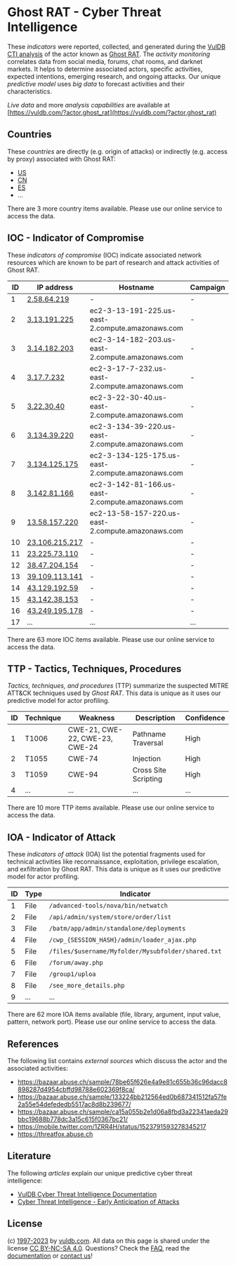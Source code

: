 # Ghost RAT - Cyber Threat Intelligence

These _indicators_ were reported, collected, and generated during the [VulDB CTI analysis](https://vuldb.com/?kb.cti) of the actor known as [Ghost RAT](https://vuldb.com/?actor.ghost_rat). The _activity monitoring_ correlates data from social media, forums, chat rooms, and darknet markets. It helps to determine associated actors, specific activities, expected intentions, emerging research, and ongoing attacks. Our unique _predictive model_ uses _big data_ to forecast activities and their characteristics.

_Live data_ and more _analysis capabilities_ are available at [https://vuldb.com/?actor.ghost_rat](https://vuldb.com/?actor.ghost_rat)

## Countries

These _countries_ are directly (e.g. origin of attacks) or indirectly (e.g. access by proxy) associated with Ghost RAT:

* [US](https://vuldb.com/?country.us)
* [CN](https://vuldb.com/?country.cn)
* [ES](https://vuldb.com/?country.es)
* ...

There are 3 more country items available. Please use our online service to access the data.

## IOC - Indicator of Compromise

These _indicators of compromise_ (IOC) indicate associated network resources which are known to be part of research and attack activities of Ghost RAT.

ID | IP address | Hostname | Campaign | Confidence
-- | ---------- | -------- | -------- | ----------
1 | [2.58.64.219](https://vuldb.com/?ip.2.58.64.219) | - | - | High
2 | [3.13.191.225](https://vuldb.com/?ip.3.13.191.225) | ec2-3-13-191-225.us-east-2.compute.amazonaws.com | - | Medium
3 | [3.14.182.203](https://vuldb.com/?ip.3.14.182.203) | ec2-3-14-182-203.us-east-2.compute.amazonaws.com | - | Medium
4 | [3.17.7.232](https://vuldb.com/?ip.3.17.7.232) | ec2-3-17-7-232.us-east-2.compute.amazonaws.com | - | Medium
5 | [3.22.30.40](https://vuldb.com/?ip.3.22.30.40) | ec2-3-22-30-40.us-east-2.compute.amazonaws.com | - | Medium
6 | [3.134.39.220](https://vuldb.com/?ip.3.134.39.220) | ec2-3-134-39-220.us-east-2.compute.amazonaws.com | - | Medium
7 | [3.134.125.175](https://vuldb.com/?ip.3.134.125.175) | ec2-3-134-125-175.us-east-2.compute.amazonaws.com | - | Medium
8 | [3.142.81.166](https://vuldb.com/?ip.3.142.81.166) | ec2-3-142-81-166.us-east-2.compute.amazonaws.com | - | Medium
9 | [13.58.157.220](https://vuldb.com/?ip.13.58.157.220) | ec2-13-58-157-220.us-east-2.compute.amazonaws.com | - | Medium
10 | [23.106.215.217](https://vuldb.com/?ip.23.106.215.217) | - | - | High
11 | [23.225.73.110](https://vuldb.com/?ip.23.225.73.110) | - | - | High
12 | [38.47.204.154](https://vuldb.com/?ip.38.47.204.154) | - | - | High
13 | [39.109.113.141](https://vuldb.com/?ip.39.109.113.141) | - | - | High
14 | [43.129.192.59](https://vuldb.com/?ip.43.129.192.59) | - | - | High
15 | [43.142.38.153](https://vuldb.com/?ip.43.142.38.153) | - | - | High
16 | [43.249.195.178](https://vuldb.com/?ip.43.249.195.178) | - | - | High
17 | ... | ... | ... | ...

There are 63 more IOC items available. Please use our online service to access the data.

## TTP - Tactics, Techniques, Procedures

_Tactics, techniques, and procedures_ (TTP) summarize the suspected MITRE ATT&CK techniques used by _Ghost RAT_. This data is unique as it uses our predictive model for actor profiling.

ID | Technique | Weakness | Description | Confidence
-- | --------- | -------- | ----------- | ----------
1 | T1006 | CWE-21, CWE-22, CWE-23, CWE-24 | Pathname Traversal | High
2 | T1055 | CWE-74 | Injection | High
3 | T1059 | CWE-94 | Cross Site Scripting | High
4 | ... | ... | ... | ...

There are 10 more TTP items available. Please use our online service to access the data.

## IOA - Indicator of Attack

These _indicators of attack_ (IOA) list the potential fragments used for technical activities like reconnaissance, exploitation, privilege escalation, and exfiltration by Ghost RAT. This data is unique as it uses our predictive model for actor profiling.

ID | Type | Indicator | Confidence
-- | ---- | --------- | ----------
1 | File | `/advanced-tools/nova/bin/netwatch` | High
2 | File | `/api/admin/system/store/order/list` | High
3 | File | `/batm/app/admin/standalone/deployments` | High
4 | File | `/cwp_{SESSION_HASH}/admin/loader_ajax.php` | High
5 | File | `/files/$username/Myfolder/Mysubfolder/shared.txt` | High
6 | File | `/forum/away.php` | High
7 | File | `/group1/uploa` | High
8 | File | `/see_more_details.php` | High
9 | ... | ... | ...

There are 62 more IOA items available (file, library, argument, input value, pattern, network port). Please use our online service to access the data.

## References

The following list contains _external sources_ which discuss the actor and the associated activities:

* https://bazaar.abuse.ch/sample/78be65f626e4a9e81c655b36c96dacc8898287d4954cbffd98788e602369f8ca/
* https://bazaar.abuse.ch/sample/133224bb212564ed0b687341512fa57fe2a55e54defededb5517ac8d8b239677/
* https://bazaar.abuse.ch/sample/ca15a055b2e1d06a8fbd3a22341aeda29bbc19688b778dc3a15c615f0367bc21/
* https://mobile.twitter.com/1ZRR4H/status/1523791593278345217
* https://threatfox.abuse.ch

## Literature

The following _articles_ explain our unique predictive cyber threat intelligence:

* [VulDB Cyber Threat Intelligence Documentation](https://vuldb.com/?kb.cti)
* [Cyber Threat Intelligence - Early Anticipation of Attacks](https://www.scip.ch/en/?labs.20201022)

## License

(c) [1997-2023](https://vuldb.com/?kb.changelog) by [vuldb.com](https://vuldb.com/?kb.about). All data on this page is shared under the license [CC BY-NC-SA 4.0](https://creativecommons.org/licenses/by-nc-sa/4.0/). Questions? Check the [FAQ](https://vuldb.com/?kb.faq), read the [documentation](https://vuldb.com/?kb) or [contact us](https://vuldb.com/?contact)!
